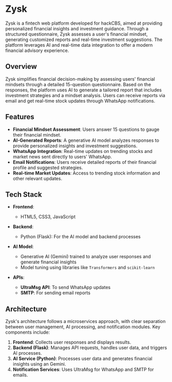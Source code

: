 # Zysk

Zysk is a fintech web platform developed for hackCBS, aimed at providing personalized financial insights and investment guidance. Through a structured questionnaire, Zysk assesses a user's financial mindset, generating customized reports and real-time investment suggestions. The platform leverages AI and real-time data integration to offer a modern financial advisory experience.

## Overview

Zysk simplifies financial decision-making by assessing users' financial mindsets through a detailed 15-question questionnaire. Based on the responses, the platform uses AI to generate a tailored report that includes investment strategies and a mindset analysis. Users can receive reports via email and get real-time stock updates through WhatsApp notifications.

## Features

- **Financial Mindset Assessment**: Users answer 15 questions to gauge their financial mindset.
- **AI-Generated Reports**: A generative AI model analyzes responses to provide personalized insights and investment suggestions.
- **WhatsApp Integration**: Real-time updates on trending stocks and market news sent directly to users' WhatsApp.
- **Email Notifications**: Users receive detailed reports of their financial profile and suggested strategies.
- **Real-time Market Updates**: Access to trending stock information and other relevant updates.

## Tech Stack

- **Frontend**:
  - HTML5, CSS3, JavaScript

- **Backend**:
  - Python (Flask): For the AI model and backend processes

- **AI Model**:
  - Generative AI (Gemini) trained to analyze user responses and generate financial insights
  - Model tuning using libraries like `Transformers` and `scikit-learn`

- **APIs**:
  - **UltraMsg API**: To send WhatsApp updates
  - **SMTP**: For sending email reports

## Architecture

Zysk's architecture follows a microservices approach, with clear separation between user management, AI processing, and notification modules. Key components include:

1. **Frontend**: Collects user responses and displays results.
2. **Backend (Flask)**: Manages API requests, handles user data, and triggers AI processes.
3. **AI Service (Python)**: Processes user data and generates financial insights using an Gemini.
4. **Notification Services**: Uses UltraMsg for WhatsApp and SMTP for emails.

